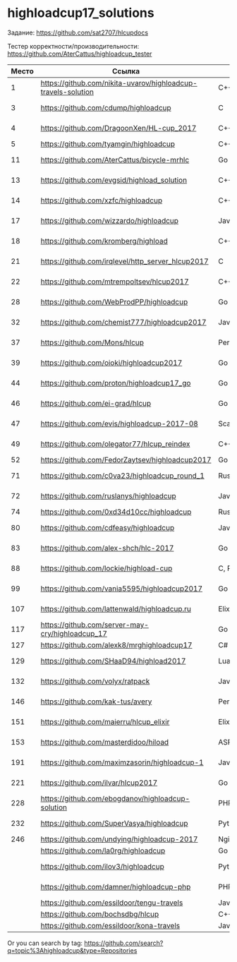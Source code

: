 # highloadcup17_solutions

Задание: https://github.com/sat2707/hlcupdocs

Тестер корректности/производительности: https://github.com/AterCattus/highloadcup_tester

| Место  | Ссылка | Язык | Штраф | Имя |
| ------------- | ------------- | ------------- | ------------- | ------------- |
| 1 | https://github.com/nikita-uvarov/highloadcup-travels-solution | C++ | 127.10408 | Никита Уваров |
| 3 | https://github.com/cdump/highloadcup | С | 134.33168 | Максим Андреев |
| 4 | https://github.com/DragoonXen/HL-cup_2017 | C++ | 136.28793 | Алексей Дичковский |
| 5 | https://github.com/tyamgin/highloadcup | C++ | 138.69932 | Иван Тямгин |
| 11 | https://github.com/AterCattus/bicycle-mrhlc | Go | 186.40326 | Алексей Акулович |
| 13 | https://github.com/evgsid/highload_solution | C++ | 188.93276 | Евгений Сидоренко |
| 14 | https://github.com/xzfc/highloadcup | C++ | 190.32211 | Jerky McJerkface |
| 17 | https://github.com/wizzardo/highloadcup | Java | 196.0105 | Mikhail Bobrutskov |
| 18 | https://github.com/kromberg/highload | С++ | 197.45812 | Егор Кромберг |
| 21 | https://github.com/irqlevel/http_server_hlcup2017 | C | 198.61171 | Andrey Smetanin |
| 22 | https://github.com/mtrempoltsev/hlcup2017 | С++ | 199.21302 | Максим Тремпольцев |
| 28 | https://github.com/WebProdPP/highloadcup | Go | 207.89232 | Александр Майорский |
| 32 | https://github.com/chemist777/highloadcup2017 | Java+C | 189.76677 | Александр Харитонов |
| 37 | https://github.com/Mons/hlcup | Perl | 212.34872 | Mons Anderson |
| 39 | https://github.com/oioki/highloadcup2017 | Go | 223.65799 | Alexander Oioki |
| 44 | https://github.com/proton/highloadcup17_go | Go | 234.53744 | Peter Savichev |
| 46 | https://github.com/ei-grad/hlcup | Go | 241.77205 | Андрей Григорьев |
| 47 | https://github.com/evis/highloadcup-2017-08 | Scala | 246.35233 | Evgeny Veretennikov |
| 49 | https://github.com/olegator77/hlcup_reindex | C++ | 244.98897 | Oleg Gerasimov |
| 52 | https://github.com/FedorZaytsev/highloadcup2017 | Go | 249.87749 | Fedor Zaytsev |
| 71 | https://github.com/c0va23/highloadcup_round_1 | Rust | 272.86656 | Дмитрий Федоренко |
| 72 | https://github.com/ruslanys/highloadcup | Java | 274.20083 | Руслан Молчанов |
| 74 | https://github.com/0xd34d10cc/highloadcup | Rust | 275.25939 | Jon Snow |
| 80 | https://github.com/cdfeasy/highloadcup | Java | 303.86881 | Дмитрий Асадуллин |
| 83 | https://github.com/alex-shch/hlc-2017 | Go | 310.28113 | Александр Щукин |
| 88 | https://github.com/lockie/highload-cup | C, Python | 325.2246 | Андрей Кравчукъ |
| 99 | https://github.com/vania5595/highloadcup2017 | Go | 480.88691 | Иван Широкопояс |
| 107 | https://github.com/lattenwald/highloadcup.ru | Elixir | 506.82566 | Александр Кюсев |
| 117 | https://github.com/server-may-cry/highloadcup_17 | Go | 1028.86225 | Сергей Оплетаев |
| 127 | https://github.com/alexk8/mrghighloadcup17 | C# | 2524.9229 | Alex K |
| 129 | https://github.com/SHaaD94/highload2017 | Lua+Tarantool | 3565.56944 | Евгений Зуйкин |
| 132 | https://github.com/volyx/ratpack | Java | 4431.67258 | Дмитрий Волыхин |
| 146 | https://github.com/kak-tus/avery | Perl | 18866.41 | Андрей Кузьмин |
| 151 | https://github.com/maierru/hlcup_elixir | Elixir | 37226.29 | Юрий Кудряшов |
| 153 | https://github.com/masterdidoo/hiload | ASP.NET Core | 48041.27 | Александр Семенов |
| 191 | https://github.com/maximzasorin/highloadcup-1 | Javascript | 649548.64 | Maxim Zasorin |
| 221 | https://github.com/ilvar/hlcup2017 | Go | 1284090.51 | Arcady Chumachenko |
| 228 | https://github.com/ebogdanov/highloadcup-solution | PHP | 1436469.91 | Евгений Богданов |
| 232 | https://github.com/SuperVasya/highloadcup | Python | 1514831.39 | Eugene Karimov |
| 246 | https://github.com/undying/highloadcup-2017 | Nginx+Lua+Redis | 1605794.27 | Денис Божок |
|  | https://github.com/la0rg/highloadcup | Go |  |  |
|  | https://github.com/ilov3/highloadcup | Python |  | Bulat Kurbangaliev |
|  | https://github.com/damner/highloadcup-php | PHP |  | Денис Винокуров |
|  | https://github.com/essildoor/tengu-travels | Java |  |  |
|  | https://github.com/bochsdbg/hlcup | C++ |  |  |
|  | https://github.com/essildoor/kona-travels | Java |  |  |

Or you can search by tag: https://github.com/search?q=topic%3Ahighloadcup&type=Repositories
